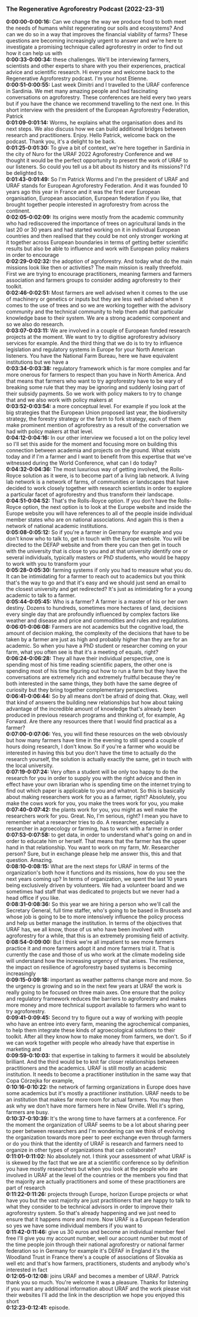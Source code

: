 ### The Regenerative Agroforestry Podcast  (2022-23-31)
**0:00:00-0:00:16:**  Can we change the way we produce food to both meet the needs of humans whilst regenerating  our soils and ecosystems?  And can we do so in a way that improves the financial viability of farms?  These questions are becoming increasingly urgent to answer and we're here to investigate  a promising technique called agroforestry in order to find out how it can help us with  
**0:00:33-0:00:34:**  these challenges.  We'll be interviewing farmers, scientists and other experts to share with you their  experiences, practical advice and scientific research.  Hi everyone and welcome back to the Regenerative Agroforestry podcast.  I'm your host Etienne.  
**0:00:51-0:00:55:**  Last week Dimitri and I travelled to the URAF conference in Sardinia.  We met many amazing people and had fascinating conversations on agroforestry.  These conferences are held every two years but if you have the chance we recommend travelling  to the next one.  In this short interview with the president of the European Agroforestry Federation, Patrick  
**0:01:09-0:01:14:**  Worms, he explains what the organisation does and its next steps.  We also discuss how we can build additional bridges between research and practitioners.  Enjoy.  Hello Patrick, welcome back on the podcast.  Thank you, it's a delight to be back.  
**0:01:25-0:01:30:**  To give a bit of context, we're here together in Sardinia in the city of Nuro for the URAF  2022 Agroforestry Conference and we thought it would be the perfect opportunity to present  the work of URAF to our listeners.  So could you tell us a bit about its history and its missions?  I'd be delighted to.  
**0:01:43-0:01:49:**  So I'm Patrick Worms and I'm the president of URAF and URAF stands for European Agroforestry  Federation.  And it was founded 10 years ago this year in France and it was the first ever European  organisation, European association, European federation if you like, that brought together  people interested in agroforestry from across the continent.  
**0:02:05-0:02:09:**  Its origins were mostly from the academic community who had rediscovered the importance  of trees on agricultural lands in the last 20 or 30 years and had started working on  it in individual European countries and then realised that they could be not only stronger  working at it together across European boundaries in terms of getting better scientific results  but also be able to influence and work with European policy makers in order to encourage  
**0:02:29-0:02:32:**  the adoption of agroforestry.  And today what do the main missions look like then or activities?  The main mission is really threefold.  First we are trying to encourage practitioners, meaning farmers and farmers association and  farmers groups to consider adding agroforestry to their toolkit.  
**0:02:46-0:02:51:**  Most farmers are well advised when it comes to the use of machinery or genetics or inputs  but they are less well advised when it comes to the use of trees and so we are working  together with the advisory community and the technical community to help them add that  particular knowledge base to their system.  We are a strong academic component and so we also do research.  
**0:03:07-0:03:11:**  We are involved in a couple of European funded research projects at the moment.  We want to try to digitise agroforestry advisory services for example.  And the third thing that we do is to try to influence legislation and regulatory systems  in Europe for your North American listeners.  You have the National Farm Bureau, here we have equivalent institutions but we have a  
**0:03:34-0:03:38:**  regulatory framework which is far more complex and far more onerous for farmers to respect  than you have in North America.  And that means that farmers who want to try agroforestry have to be wary of breaking some  rule that they may be ignoring and suddenly losing part of their subsidy payments.  So we work with policy makers to try to change that and we also work with policy makers at  
**0:03:52-0:03:54:**  a more conceptual level.  For example if you look at the big strategies that the European Union proposed last year,  the biodiversity strategy, the forestry strategy or the farm to fork strategy, each of them  make prominent mention of agroforestry as a result of the conversation we had with policy  makers at that level.  
**0:04:12-0:04:16:**  In our other interview we focused a lot on the policy level so I'll set this aside for  the moment and focusing more on building this connection between academia and projects on  the ground.  What exists today and if I'm a farmer and I want to benefit from this expertise that  we've witnessed during the World Conference, what can I do today?  
**0:04:32-0:04:36:**  The most luxurious way of getting involved, the Rolls-Royce solution as it were, is to  become part of a living lab network.  A living lab network is a network of farms, of communities or landscapes that have decided  to work closely together with research scientists in order to explore a particular facet of  agroforestry and thus transform their landscape.  
**0:04:51-0:04:52:**  That's the Rolls-Royce option.  If you don't have the Rolls-Royce option, the next option is to look at the Europe website  and inside the Europe website you will have references to all of the people inside individual  member states who are on national associations.  And again this is then a network of national academic institutions.  
**0:05:08-0:05:12:**  So if you're a farmer in Germany for example and you don't know who to talk to, get in  touch with the Europe website.  You will be directed to the DEFAP website and from there you can then get in touch with  the university that is close to you and at that university identify one or several individuals,  typically masters or PhD students, who would be happy to work with you to transform your  
**0:05:28-0:05:30:**  farming systems if only you had to measure what you do.  It can be intimidating for a farmer to reach out to academics but you think that's the  way to go and that it's easy and we should just send an email to the closest university  and get redirected?  It's just as intimidating for a young academic to talk to a farmer.  
**0:05:44-0:05:45:**  Who is a farmer?  A farmer is a master of his or her own destiny.  Dozens to hundreds, sometimes more hectares of land, decisions every single day that are  profoundly influenced by complex factors like weather and disease and price and commodities  and rules and regulations.  
**0:06:01-0:06:08:**  Farmers are not academics but the cognitive load, the amount of decision making, the complexity  of the decisions that have to be taken by a farmer are just as high and probably higher  than they are for an academic.  So when you have a PhD student or researcher coming on your farm, what you often see is  that it's a meeting of equals, right?  
**0:06:24-0:06:28:**  They all have their individual perspective, one is spending most of his time reading scientific  papers, the other one is spending most of his time figuring out how to run a farm but  they have the conversations are extremely rich and extremely fruitful because they're  both interested in the same things, they both have the same degree of curiosity but they  bring together complementary perspectives.  
**0:06:41-0:06:44:**  So by all means don't be afraid of doing that.  Okay, well that kind of answers the building new relationships but how about taking advantage  of the incredible amount of knowledge that's already been produced in previous research  programs and thinking of, for example, Ag Forward.  Are there any resources there that I would find practical as a farmer?  
**0:07:00-0:07:06:**  Yes, you will find these resources on the web obviously but how many farmers have time  in the evening to still spend a couple of hours doing research, I don't know.  So if you're a farmer who would be interested in having this but you don't have the time  to actually do the research yourself, the solution is actually exactly the same, get  in touch with the local university.  
**0:07:19-0:07:24:**  Very often a student will be only too happy to do the research for you in order to supply  you with the right advice and then in effect have your own librarian who is spending time  on the internet trying to find out which paper is applicable to you and whatnot.  So this is basically about making researchers work for you as a farmer, right?  Absolutely, you make the cows work for you, you make the trees work for you, you make  
**0:07:40-0:07:42:**  the plants work for you, you might as well make the researchers work for you.  Great.  No, I'm serious, right?  I mean you have to remember what a researcher tries to do.  A researcher, especially a researcher in agroecology or farming, has to work with a farmer in order  
**0:07:53-0:07:58:**  to get data, in order to understand what's going on and in order to educate him or herself.  That means that the farmer has the upper hand in that relationship.  You want to work on my farm, Mr. Researcher person?  Sure, but in exchange please help me answer this, this and that question.  Amazing.  
**0:08:10-0:08:15:**  What are the next steps for URAF in terms of the organization's both how it functions  and its missions, how do you see the next years coming up?  In terms of organization, we spent the last 10 years being exclusively driven by volunteers.  We had a volunteer board and we sometimes had staff that was dedicated to projects but  we never had a head office if you like.  
**0:08:31-0:08:36:**  So this year we are hiring a person who we'll call the Secretary General, full time staffer,  who's going to be based in Brussels and whose job is going to be to more intensively influence  the policy process and help us better manage the institution.  In terms of the objectives that URAF has, we all know, those of us who have been involved  with agroforestry for a while, that this is an extremely promising field of activity.  
**0:08:54-0:09:00:**  But I think we're all impatient to see more farmers practice it and more farmers adopt  it and more farmers trial it.  That is currently the case and those of us who work at the climate modeling side will  understand how the increasing urgency of that arises.  The resilience, the impact on resilience of agroforestry based systems is becoming increasingly  
**0:09:15-0:09:18:**  important as weather patterns change more and more.  So the urgency is growing and so in the next few years at URAF the work is really going  to be focused on three main axes.  One ensure that the policy and regulatory framework reduces the barriers to agroforestry  and makes more money and more technical support available to farmers who want to try agroforestry.  
**0:09:41-0:09:45:**  Second try to figure out a way of working with people who have an entree into every  farm, meaning the agrochemical companies, to help them integrate these kinds of agroecological  solutions to their toolkit.  After all they know how to make money from farmers, we don't.  So if we can work together with people who already have that expertise in marketing and  
**0:09:59-0:10:03:**  that expertise in talking to farmers it would be absolutely brilliant.  And the third would be to knit far closer relationships between practitioners and the  academics.  URAF is still mostly an academic institution.  It needs to become a practitioner institution in the same way that Copa Córzejka for example,  
**0:10:16-0:10:22:**  the network of farming organizations in Europe does have some academics but it's mostly a  practitioner institution.  URAF needs to be an institution that makes far more room for actual farmers.  You may then ask why we don't have more farmers here in New Orville.  Well it's spring, farmers are busy.  
**0:10:37-0:10:39:**  It's the wrong time to have farmers at a conference.  For the moment the organization of URAF seems to be a lot about sharing peer to peer between  researchers and I'm wondering can we think of evolving the organization towards more  peer to peer exchange even through farmers or do you think that the identity of URAF  is research and farmers need to organize in other types of organizations that can collaborate?  
**0:11:01-0:11:02:**  No absolutely not.  I think your assessment of what URAF is is skewed by the fact that we are at a scientific  conference so by definition you have mostly researchers but when you look at the people  who are involved in URAF at the level of the countries or the members you find that the  majority are actually practitioners and some of these practitioners are part of research  
**0:11:22-0:11:26:**  projects through Europe, horizon Europe projects or what have you but the vast majority are  just practitioners that are happy to talk to what they consider to be technical advisors  in order to improve their agroforestry system.  So that's already happening and we just need to ensure that it happens more and more.  Now URAF is a European federation so yes we have some individual members if you want to  
**0:11:42-0:11:46:**  give us 30 euros and become an individual member feel free I'll give you my account  number, well our account number but most of the time people join through their national  agroforestry or national farmer federation so in Germany for example it's DEFAF in England  it's the Woodland Trust in France there's a couple of associations of Slovakia as well  etc and that's how farmers, practitioners, students and anybody who's interested in fact  
**0:12:05-0:12:08:**  joins URAF and becomes a member of URAF.  Patrick thank you so much.  You're welcome it was a pleasure.  Thanks for listening if you want any additional information about URAF and the work please  visit their websites I'll add the link in the description we hope you enjoyed this short  
**0:12:23-0:12:41:**  episode.  